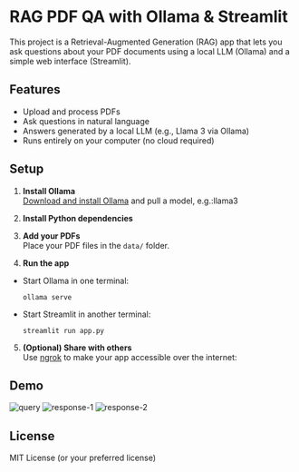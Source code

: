 # RAG PDF QA with Ollama & Streamlit

This project is a Retrieval-Augmented Generation (RAG) app that lets you ask questions about your PDF documents using a local LLM (Ollama) and a simple web interface (Streamlit).

## Features

- Upload and process PDFs
- Ask questions in natural language
- Answers generated by a local LLM (e.g., Llama 3 via Ollama)
- Runs entirely on your computer (no cloud required)

## Setup

1. **Install Ollama**  
   [Download and install Ollama](https://ollama.com/download) and pull a model, e.g.:llama3


2. **Install Python dependencies**

3. **Add your PDFs**  
Place your PDF files in the `data/` folder.

4. **Run the app**
- Start Ollama in one terminal:
  ```
  ollama serve
  ```
- Start Streamlit in another terminal:
  ```
  streamlit run app.py
  ```

5. **(Optional) Share with others**  
Use [ngrok](https://ngrok.com/) to make your app accessible over the internet:



## Demo
![query](https://github.com/user-attachments/assets/51f767f8-85a1-40ab-9810-eb61fc7b76f1)
![response-1](https://github.com/user-attachments/assets/b5fab80d-33cc-4cae-bae5-9f2f6efeffe9)
![response-2](https://github.com/user-attachments/assets/211e076e-d116-424e-bb7f-746dd65ba18b)





## License

MIT License (or your preferred license)

